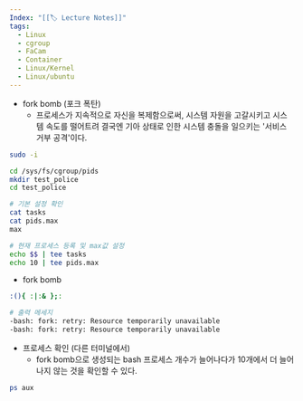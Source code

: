 ```yaml
---
Index: "[[🏷 Lecture Notes]]"
tags:
  - Linux
  - cgroup
  - FaCam
  - Container
  - Linux/Kernel
  - Linux/ubuntu
---
```

- fork bomb (포크 폭탄)
	- 프로세스가 지속적으로 자신을 복제함으로써,
	  시스템 자원을 고갈시키고 시스템 속도를 떨어트려
	  결국엔 기아 상태로 인한 시스템 충돌을 일으키는 '서비스 거부 공격'이다.

```sh
sudo -i

cd /sys/fs/cgroup/pids
mkdir test_police
cd test_police
```

```sh
# 기본 설정 확인
cat tasks
cat pids.max
max

# 현재 프로세스 등록 및 max값 설정
echo $$ | tee tasks
echo 10 | tee pids.max
```


- fork bomb
```sh
:(){ :|:& };:

# 출력 메세지
-bash: fork: retry: Resource temporarily unavailable
-bash: fork: retry: Resource temporarily unavailable
```

- 프로세스 확인 (다른 터미널에서)
	- fork bomb으로 생성되는 bash 프로세스 개수가 늘어나다가 10개에서 더 늘어나지 않는 것을 확인할 수 있다.
```sh
ps aux
```
